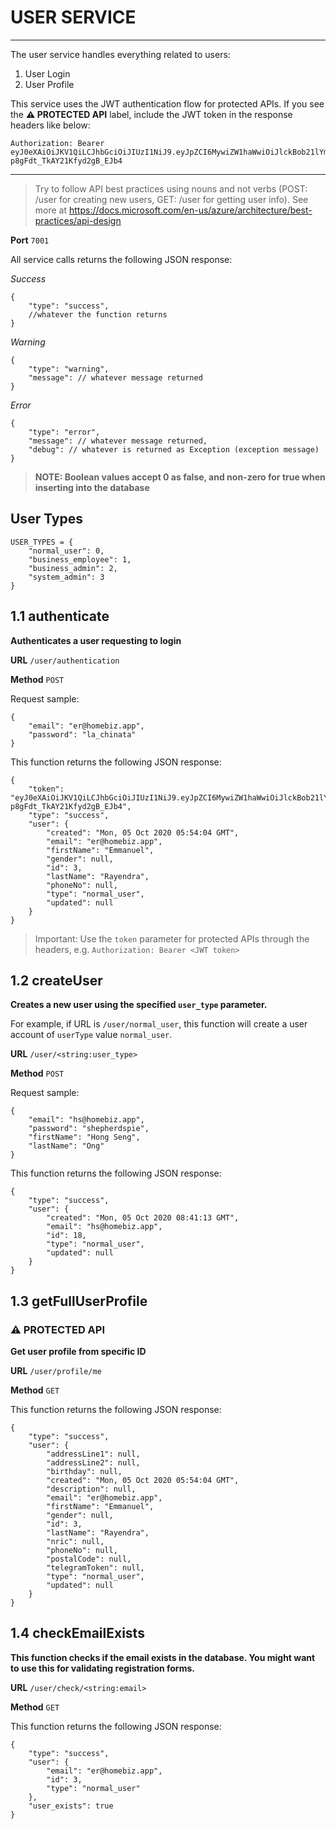 # USER SERVICE
----------

The user service handles everything related to users: 

1. User Login
2. User Profile

This service uses the JWT authentication flow for protected APIs. If you see the **:warning: PROTECTED API** label, include the JWT token in the response headers like below:

```
Authorization: Bearer eyJ0eXAiOiJKV1QiLCJhbGciOiJIUzI1NiJ9.eyJpZCI6MywiZW1haWwiOiJlckBob21lYml6LmFwcCIsInR5cGUiOiJub3JtYWxfdXNlciIsInVzZXJJRCI6MywibnJpYyI6bnVsbCwiZmlyc3ROYW1lIjoiRW1tYW51ZWwiLCJsYXN0TmFtZSI6IlJheWVuZHJhIiwiYmlydGhkYXkiOm51bGwsImdlbmRlciI6bnVsbCwiZGVzY3JpcHRpb24iOm51bGwsImFkZHJlc3NMaW5lMSI6bnVsbCwiYWRkcmVzc0xpbmUyIjpudWxsLCJwb3N0YWxDb2RlIjpudWxsLCJwaG9uZU5vIjpudWxsLCJ0ZWxlZ3JhbVRva2VuIjpudWxsLCJleHAiOjE2MDE4OTUwODF9.mNRpLpezI78pcfPKv-p8gFdt_TkAY21Kfyd2gB_EJb4
```

-----------

> Try to follow API best practices using nouns and not verbs (POST: /user for creating new users, GET: /user for getting user info). See more at https://docs.microsoft.com/en-us/azure/architecture/best-practices/api-design 

**Port** `7001`

All service calls returns the following JSON response:

*Success*

```
{
    "type": "success",
    //whatever the function returns
}
```

*Warning*

```
{
    "type": "warning",
    "message": // whatever message returned
}
```

*Error*

```
{
    "type": "error",
    "message": // whatever message returned,
    "debug": // whatever is returned as Exception (exception message)
}
```

> **NOTE: Boolean values accept 0 as false, and non-zero for true when inserting into the database**

## User Types

```
USER_TYPES = {
    "normal_user": 0, 
    "business_employee": 1, 
    "business_admin": 2, 
    "system_admin": 3
}
```

## 1.1 authenticate

**Authenticates a user requesting to login**

**URL** `/user/authentication`

**Method** `POST`

Request sample:

```
{
    "email": "er@homebiz.app", 
    "password": "la_chinata"
}
```

This function returns the following JSON response:

```
{
    "token": "eyJ0eXAiOiJKV1QiLCJhbGciOiJIUzI1NiJ9.eyJpZCI6MywiZW1haWwiOiJlckBob21lYml6LmFwcCIsInR5cGUiOiJub3JtYWxfdXNlciIsInVzZXJJRCI6MywibnJpYyI6bnVsbCwiZmlyc3ROYW1lIjoiRW1tYW51ZWwiLCJsYXN0TmFtZSI6IlJheWVuZHJhIiwiYmlydGhkYXkiOm51bGwsImdlbmRlciI6bnVsbCwiZGVzY3JpcHRpb24iOm51bGwsImFkZHJlc3NMaW5lMSI6bnVsbCwiYWRkcmVzc0xpbmUyIjpudWxsLCJwb3N0YWxDb2RlIjpudWxsLCJwaG9uZU5vIjpudWxsLCJ0ZWxlZ3JhbVRva2VuIjpudWxsLCJleHAiOjE2MDE4OTUwODF9.mNRpLpezI78pcfPKv-p8gFdt_TkAY21Kfyd2gB_EJb4",
    "type": "success",
    "user": {
        "created": "Mon, 05 Oct 2020 05:54:04 GMT",
        "email": "er@homebiz.app",
        "firstName": "Emmanuel",
        "gender": null,
        "id": 3,
        "lastName": "Rayendra",
        "phoneNo": null,
        "type": "normal_user",
        "updated": null
    }
}
```

> Important: Use the `token` parameter for protected APIs through the headers, e.g. `Authorization: Bearer <JWT token>`

## 1.2 createUser

**Creates a new user using the specified `user_type` parameter.**

For example, if URL is `/user/normal_user`, this function will create a user account of `userType` value `normal_user`.

**URL** `/user/<string:user_type>`

**Method** `POST`

Request sample:

```
{
    "email": "hs@homebiz.app", 
    "password": "shepherdspie",
    "firstName": "Hong Seng",
    "lastName": "Ong"
}
```

This function returns the following JSON response:

```
{
    "type": "success",
    "user": {
        "created": "Mon, 05 Oct 2020 08:41:13 GMT",
        "email": "hs@homebiz.app",
        "id": 18,
        "type": "normal_user",
        "updated": null
    }
}
```

## 1.3 getFullUserProfile

### :warning: PROTECTED API

**Get user profile from specific ID**

**URL** `/user/profile/me`

**Method** `GET`

This function returns the following JSON response:

```
{
    "type": "success",
    "user": {
        "addressLine1": null,
        "addressLine2": null,
        "birthday": null,
        "created": "Mon, 05 Oct 2020 05:54:04 GMT",
        "description": null,
        "email": "er@homebiz.app",
        "firstName": "Emmanuel",
        "gender": null,
        "id": 3,
        "lastName": "Rayendra",
        "nric": null,
        "phoneNo": null,
        "postalCode": null,
        "telegramToken": null,
        "type": "normal_user",
        "updated": null
    }
}
```

## 1.4 checkEmailExists

**This function checks if the email exists in the database. You might want to use this for validating registration forms.**

**URL** `/user/check/<string:email>`

**Method** `GET`

This function returns the following JSON response:

```
{
    "type": "success",
    "user": {
        "email": "er@homebiz.app",
        "id": 3,
        "type": "normal_user"
    },
    "user_exists": true
}
```